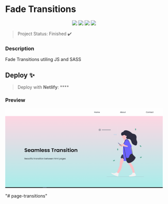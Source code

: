 # Fade Transitions

<p align="center">
  <img src="https://img.shields.io/static/v1?label=html&message=HTML5&color=E34F26&style=for-the-badge&logo=html5">
  <img src="https://img.shields.io/static/v1?label=SASS&message=SASS&color=CC6699&style=for-the-badge&logo=SASS"/>
  <img src="https://img.shields.io/static/v1?label=JavaScript&message=JS&color=F7DF1E&style=for-the-badge&logo=JavaScript"/>
   <img src="http://img.shields.io/static/v1?label=STATUS&message=FINISHED&color=GREEN&style=for-the-badge"/>
</p>

> Project Status: Finished :heavy_check_mark:
### Description
<p>Fade Transitions utiling JS and SASS</p>

## Deploy ✨
>Deploy with **Netlify**: ****

### Preview

<p align="justify">
  <img src="docs\TransitionPage.gif">
</p>"# page-transitions" 
